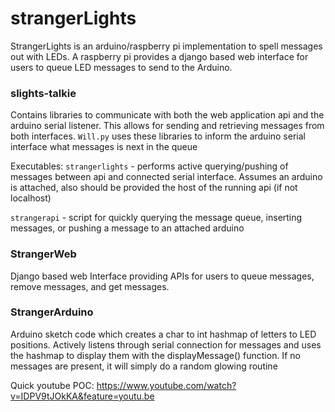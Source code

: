 # strangerLights
StrangerLights is an arduino/raspberry pi implementation to spell messages out with LEDs. A raspberry pi provides
a django based web interface for users to queue LED messages to send to the Arduino.

### slights-talkie
Contains libraries to communicate with both the web application api and the arduino serial listener. This allows for
sending and retrieving messages from both interfaces. `Will.py` uses these libraries to inform the arduino serial interface what
messages is next in the queue

Executables:
`strangerlights` - performs active querying/pushing of messages between api and connected serial interface. Assumes an arduino is attached,
also should be provided the host of the running api (if not localhost)

`strangerapi` - script for quickly querying the message queue, inserting messages, or pushing a message to an attached arduino


### StrangerWeb
Django based web Interface providing APIs for users to queue messages, remove messages, and get messages.

### StrangerArduino
Arduino sketch code which creates a char to int hashmap of letters to LED positions. Actively listens through serial connection
for messages and uses the hashmap to display them with the displayMessage() function. If no messages are present, it will simply
do a random glowing routine

Quick youtube POC:
https://www.youtube.com/watch?v=IDPV9tJOkKA&feature=youtu.be
